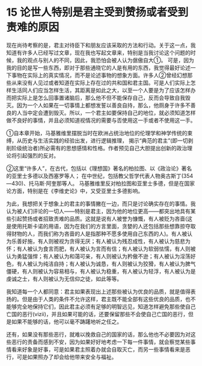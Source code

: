 # 15 论世人特别是君主受到赞扬或者受到责难的原因

现在尚待考察的是，君主对待臣下和朋友应该采取的方法和行动。关于这一点，我知道有许多人已经写过文章，现在我也写起文章来，特别是当我讨论这个问题的时候，我的观点与别人的不同，因此，我恐怕会被人认为倨傲自大①。
可是，因为我的目的是写一些东西，即对于那些通晓它的人是有用的东西，我觉得最好论述一下事物在实际上的真实情况，而不是论述事物的想象方面。许多人②曾经幻想那些从来没有人见过或者知道在实际上存在过的共和国和君主国。可是人们实际上怎样生活同人们应当怎样生活，其距离是如此之大，以至一个人要是为了应该怎样办而把实际上是怎么回事置诸脑后，那么他不但不能保存自己，反而会导致自我毁灭。因为一个人如果在一切事情上都想发誓以善良自持，那么，他厕身于许多不善良的人当中定会遭到毁灭。所以，一个君主如要保持自己的地位，就必须知道怎样做不良好的事情，并且必须知道视情况的需要与否使用这一手或者不使用这一手。


①自本章开始，马基雅维里摆脱当时在欧洲占统治地位的伦理学和神学传统的束缚，从历史与生活实践的经验出发，进行逻辑推理，
揭示“典范的君主”(即一切剥削阶级统治者)所必需有的思想感情和性格。作者预见自己大胆提出创新的政治理论将引起强烈的反对。

②这里“许多人”，在古代，包括以《理想国》著名的柏拉图、以《政治论》著名的亚里士多德以及西塞罗等人；
在中世纪，包括教父哲学代表人物奥古斯丁(354—430)、托马斯·阿奎那等人。
马基雅维里反对柏拉图和亚里士多德，但是在国家论方面，特别是在《李维史论》中，又受亚里士多德影响。

为此，我想把关于想象上的君主的事情撇在一边，而只是讨论确实存在的事情。我认为被人们评论的一切人——特别是君主，因为他的地位更高——都突出地具有某些引起赞扬或者招致责难的品质。这就是说有人被誉为慷慨，有人被贬为吝啬(这是使用托斯卡诺的用语，因为在我们的方言里面，贪婪的人还包括那些想靠掠夺取得财物的人，而我们称为吝啬的人是指那种不愿多使用自己东西的人)。有人被认为乐善好施，有人则被视为贪得无厌；有人被认为残忍成性，有人被认为慈悲为怀；有人被认为食言而肥，有人被认为言而有信；有人被认为软弱怯懦，有人则被认为勇猛强悍；有人被认为和蔼可亲，有人则被认为矜傲不逊；有人被认为淫荡好色，有人被认为纯洁自持；有人被认为诚恳，有人则被认为狡猾，有人被认为脾气僵硬，有人则被认为容易相与，有人被认为稳重，有人被认为轻浮，有人被认为是虔诚之士，有人则被认为无信仰之徒，如此等等。

我知道每一个人都同意：君主如果表现出上述那些被认为优良的品质，就是值得表扬的。但是由于人类的条件不允许这样，君主既不能全部有这些优良的品质，也不能够完全地保持它们，因此君主必须有足够的明智远见，知道怎样避免那些使自己亡国的恶行(vizii)，并且如果可能的话，还要保留那些不会使自己亡国的恶行，但是如果不能够的话，他可以毫不踌躇地听之任之。

还有，如果没有那些恶行，就难以挽救自己的国家的话，那么他也不必要因为对这些恶行的责备而感到不安，因为如果好好地考虑一下每一件事情，就会察觉某些事情看来好象是好事，可是如果君主照着办就会自取灭亡，而另一些事情看来是恶行，可是如果照办了却会给他带来安全与福祉。
